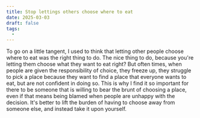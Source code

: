 ```yaml
---
title: Stop lettings others choose where to eat
date: 2025-03-03
draft: false
tags:
  - 
---
```

To go on a little tangent, I used to think that letting other people choose where to eat was the right thing to do. The nice thing to do, because you're letting them choose what they want to eat right? But often times, when people are given the responsibility of choice, they freeze up, they struggle to pick a place because they want to find a place that everyone wants to eat, but are not confident in doing so. This is why I find it so important for there to be someone that is willing to bear the brunt of choosing a place, even if that means being blamed when people are unhappy with the decision. It's better to lift the burden of having to choose away from someone else, and instead take it upon yourself.